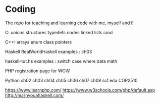 # Coding
The repo for teaching and learning code with me, myself and i!

C:
unions structures typedefs nodes linked lists rand


C++:
arrays enum class pointers

Haskell
RealWorldHaskell examples : ch03

haskell-tut.hs examples : switch case where data math

PHP
registration page for WOW

Python
ch02 ch03 ch04 ch05 ch06 ch07 ch08 scf.edu COP2510

https://www.learnphp.com/
https://www.w3schools.com/php/default.asp
http://learnyouahaskell.com/

